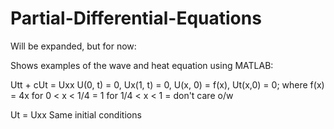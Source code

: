 # Partial-Differential-Equations

Will be expanded, but for now:

Shows examples of the wave and heat equation using MATLAB: 

Utt + cUt = Uxx
U(0, t) = 0, Ux(1, t) = 0, U(x, 0) = f(x), Ut(x,0) = 0;
where f(x) = 4x for 0 < x < 1/4
           = 1 for 1/4 < x < 1
           = don't care o/w

Ut = Uxx 
Same initial conditions

